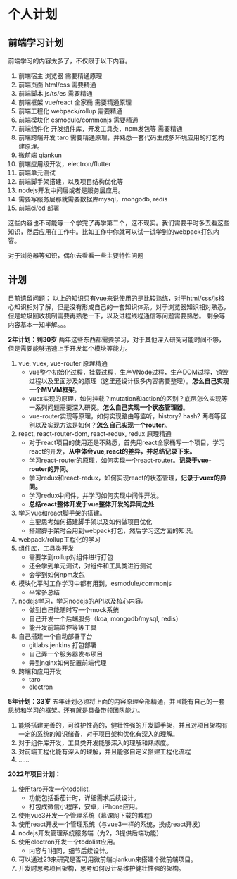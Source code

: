 # 个人计划

## 前端学习计划

前端学习的内容太多了，不仅限于以下内容。

1. 前端宿主 浏览器 需要精通原理
2. 前端页面 html/css 需要精通
3. 前端脚本 js/ts/es 需要精通
4. 前端框架 vue/react 全家桶 需要精通原理
5. 前端工程化 webpack/rollup 需要精通
6. 前端模块化 esmodule/commonjs 需要精通
7. 前端组件化 开发组件库，开发工具类，npm发包等 需要精通
8. 前端跨端开发 taro 需要精通原理，并熟悉一套代码生成多环境应用的打包构建原理。
9. 微前端 qiankun
10. 前端应用级开发，electron/flutter
11. 前端单元测试
12. 前端脚手架搭建，以及项目结构优化等
13. nodejs开发中间层或者是服务层应用。
14. 需要写服务层那就需要数据库mysql，mongodb, redis
15. 前端ci/cd 部署

这些内容也不可能等一个学完了再学第二个，这不现实。我们需要平时多去看这些知识，然后应用在工作中。比如工作中你就可以试一试学到的webpack打包内容。

对于浏览器等知识，偶尔去看看一些主要特性问题

## 计划

目前遗留问题：
以上的知识只有vue来说使用的是比较熟练，对于html/css/js核心知识相对了解，但是没有形成自己的一套知识体系。对于浏览器知识相对熟悉，但是垃圾回收机制需要再熟悉一下，以及进程线程通信等问题需要熟悉。
剩余等内容基本一知半解。。。

**2年计划：到30岁**
两年这些东西都需要学习，对于其他深入研究可能时间不够，但是需要能够迅速上手开发每个模块等能力。

1. vue, vuex, vue-router 原理精通
    - vue整个初始化过程，挂载过程，生产VNode过程，生产DOM过程，销毁过程以及里面涉及的原理（这里还设计很多内容需要整理）。**怎么自己实现一个MVVM框架**。
    - vuex实现的原理，如何挂载？mutation和action的区别？底层怎么实现等一系列问题需要深入研究。**怎么自己实现一个状态管理器**。
    - vue-router实现等原理，如何实现路由等监听，history? hash? 两者等区别以及实现方法是如何？**怎么自己实现一个router**。
2. react, react-router-dom, react-redux, redux 原理精通
    - 对于react项目的使用还是不熟悉，首先用react全家桶写一个项目，学习react的开发，**从中体会vue,react的差异，并总结记录下来。**
    - 学习react-router的原理，如何实现一个react-router。**记录于vue-router的异同。**
    - 学习redux和react-redux，如何实现react的状态管理，**记录于vuex的异同。**
    - 学习redux中间件，并学习如何实现中间件开发。
    - **总结react整体开发于vue整体开发的异同之处**
3. 学习vue和react脚手架的搭建。
    - 主要思考如何搭建脚手架以及如何做项目优化
    - 搭建脚手架时会用到webpack打包，然后学习这方面的知识。
4. webpack/rollup工程化的学习
5. 组件库，工具类开发
    - 需要学到rollup对组件进行打包
    - 还会学到单元测试，对组件和工具类进行测试
    - 会学到如何npm发包
6. 模块化平时工作学习中都有用到，esmodule/commonjs
    - 平常多总结
7. nodejs学习，学习nodejs的API以及核心内容。
    - 做到自己能随时写一个mock系统
    - 自己开发一个后端服务（koa, mongodb/mysql, redis）
    - 能开发前端监控等等工具
8. 自己搭建一个自动部署平台
    - gitlabs jenkins 打包部署
    - 自己弄一个服务器发布项目
    - 弄到nginx如何配置前端代理
9. 跨端和应用开发
    - taro
    - electron

**5年计划：33岁**
五年计划必须将上面的内容原理全部精通，并且能有自己的一套思想和学习的框架。还有就是具备带领团队能力。

1. 能够搭建完善的，可维护性高的，健壮性强的开发脚手架，并且对项目架构有一定的系统的知识储备，对于项目架构优化有深入的理解。
2. 对于组件库开发，工具类开发能够深入的理解和熟练度。
3. 对前端工程化能有深入的理解，并且能够自定义搭建工程化流程
4. ......

**2022年项目计划：**

1. 使用taro开发一个todolist.
    - 功能包括番茄计时，详细需求后续设计。
    - 打包成微信小程序，安卓，iPhone应用。
2. 使用vue3开发一个管理系统（慕课网下载的教程）
3. 使用react开发一个管理系统（与vue3一样的系统，换成react开发）
4. nodejs开发管理系统服务端（为2，3提供后端功能）
5. 使用electron开发一个todolist应用。
    - 内容与1相同，细节后续设计。
6. 可以通过23来研究是否可用微前端qiankun来搭建个微前端项目。
7. 开发时思考项目架构，思考如何设计易维护健壮性强的架构。
